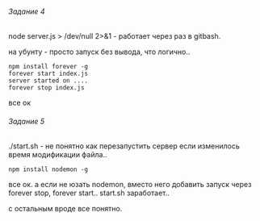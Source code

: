 ###### Задание 4
node server.js > /dev/null 2>&1  - работает через раз в gitbash.

на убунту - просто запуск без вывода, что логично..
```
npm install forever -g
forever start index.js
server started on ....
forever stop index.js
```
все ок
    
###### Задание 5
./start.sh - не понятно как перезапустить сервер если изменилось время модификации файла..
```
npm install nodemon -g
```
все ок. а если не юзать nodemon, вместо него добавить запуск через forever stop, forever start.. start.sh заработает..
    
с остальным вроде все понятно.
